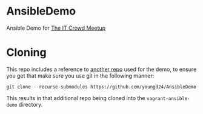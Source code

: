 # AnsibleDemo

Ansible Demo for [The IT Crowd Meetup](https://www.meetup.com/the-it-crowd-org/)

# Cloning

This repo includes a reference to [another repo](https://github.com/youngd24/vagrant-ansible-lab) used for the demo, to ensure you get that make sure you use git in the following manner:

```
git clone --recurse-submodules https://github.com/youngd24/AnsibleDemo
```

This results in that additional repo being cloned into the ```vagrant-ansible-demo``` directory.

